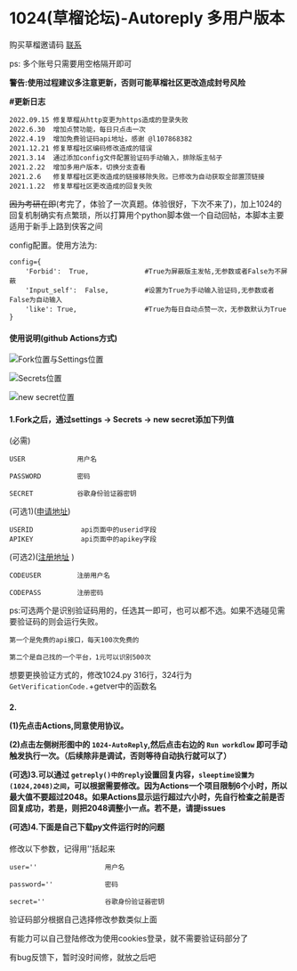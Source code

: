 # 1024(草榴论坛)-Autoreply 多用户版本

购买草榴邀请码 [联系](https://t.me/honus_chat_bot)

ps: 多个账号只需要用空格隔开即可

**警告:使用过程建议多注意更新，否则可能草榴社区更改造成封号风险**

**#更新日志**

```
2022.09.15 修复草榴从http变更为https造成的登录失败
2022.6.30  增加点赞功能，每日只点击一次  
2022.4.19  增加免费验证码api地址，感谢 @l107868382
2021.12.21 修复草榴社区编码修改造成的错误
2021.3.14  通过添加config文件配置验证码手动输入，排除版主帖子
2021.2.22  增加多用户版本，切换分支查看
2021.2.6   修复草榴社区更改造成的链接移除失败。已修改为自动获取全部置顶链接
2021.1.22  修复草榴社区更改造成的回复失败
```

~~因为考研在即~~(考完了，体验了一次真题。体验很好，下次不来了)，加上1024的回复机制确实有点繁琐，所以打算用个python脚本做一个自动回帖，本脚本主要适用于新手上路到侠客之间

config配置。使用方法为:

```
config={
    'Forbid':  True,              #True为屏蔽版主发帖,无参数或者False为不屏蔽
    'Input_self':  False,         #设置为True为手动输入验证码,无参数或者False为自动输入
    'like': True,                 #True为每日自动点赞一次，无参数默认为True
}
```

<h4>使用说明(github Actions方式)</h4>

![Fork位置与Settings位置](https://fastly.jsdelivr.net/gh/0honus0/1024-Autoreply@Multi_User/doc/fork%20and%20settings.png)

![Secrets位置](https://fastly.jsdelivr.net/gh/0honus0/1024-Autoreply@Multi_User/doc/Secrets.png)

![new secret位置](https://fastly.jsdelivr.net/gh/0honus0/1024-Autoreply@Multi_User/doc/new%20Secret.png)

<h4>1.Fork之后，通过settings -> Secrets -> new secret添加下列值</h4>

(必需)

```
USER             用户名

PASSWORD         密码

SECRET           谷歌身份验证器密钥
```

(可选1)([申请地址](https://apitruecaptcha.org/))

```
USERID            api页面中的userid字段
APIKEY            api页面中的apikey字段
```

(可选2)([注册地址](http://ttshitu.com/register.html?inviter=3d92d1b2371f487d9072430a93bb043c) )

```
CODEUSER         注册用户名

CODEPASS         注册密码
```

ps:可选两个是识别验证码用的，任选其一即可，也可以都不选。如果不选碰见需要验证码的则会运行失败。

```
第一个是免费的api接口，每天100次免费的

第二个是自己找的一个平台，1元可以识别500次
```

想要更换验证方式的，修改1024.py 316行，324行为 `GetVerificationCode.`+getver中的函数名

<h4>
2.

(1)先点击Actions,同意使用协议。

(2)点击左侧树形图中的 `1024-AutoReply`,然后点击右边的 `Run workdlow` 即可手动触发执行一次。（后续除非是调试，否则等待自动执行就可以了）

(可选)3.可以通过 `getreply()中的reply`设置回复内容，`sleeptime设置为(1024,2048)之间`，可以根据需要修改。因为Actions一个项目限制6个小时，所以最大值不要超过2048。如果Actions显示运行超过六小时，先自行检查之前是否回复成功，若是，则把2048调整小一点。若不是，请提issues

(可选)4.下面是自己下载py文件运行时的问题

</h4>

修改以下参数，记得用''括起来

```
user=''                 用户名

password=''             密码

secret=''               谷歌身份验证器密钥
```

验证码部分根据自己选择修改参数类似上面

有能力可以自己登陆修改为使用cookies登录，就不需要验证码部分了

有bug反馈下，暂时没时间修，就放之后吧
